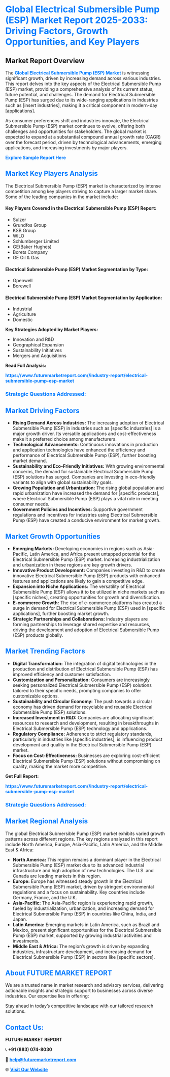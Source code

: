 <h1 style="color: #007BFF;">Global Electrical Submersible Pump (ESP) Market Report 2025-2033: Driving Factors, Growth Opportunities, and Key Players</h1>

<section id="overview">
<h2>Market Report Overview</h2>
<p>The <a href="https://www.futuremarketreport.com//industry-report/electrical-submersible-pump-esp-market" style="color: #007BFF; text-decoration: none;"><strong>Global Electrical Submersible Pump (ESP) Market</strong></a> is witnessing significant growth, driven by increasing demand across various industries. This report delves into the key aspects of the Electrical Submersible Pump (ESP) market, providing a comprehensive analysis of its current status, future potential, and challenges. The demand for Electrical Submersible Pump (ESP) has surged due to its wide-ranging applications in industries such as [insert industries], making it a critical component in modern-day [applications].</p>
<p>As consumer preferences shift and industries innovate, the Electrical Submersible Pump (ESP) market continues to evolve, offering both challenges and opportunities for stakeholders. The global market is expected to expand at a substantial compound annual growth rate (CAGR) over the forecast period, driven by technological advancements, emerging applications, and increasing investments by major players.</p>
</section>

<section id="overview">
<p><a href="https://www.futuremarketreport.com//request-sample/reportId=64268" style="color: #007BFF; text-decoration: none;"><strong>Explore Sample Report Here</strong></a></p>
</section>

<section id="key-players">
<h2 style="color: #007BFF;">Market Key Players Analysis</h2>
<p>The Electrical Submersible Pump (ESP) market is characterized by intense competition among key players striving to capture a larger market share. Some of the leading companies in the market include:</p>
<h4>Key Players Covered in the Electrical Submersible Pump (ESP) Report:</h4>
<ul><li>Sulzer</li><li>Grundfos Group</li><li>KSB Group</li><li>WILO</li><li>Schlumberger Limited</li><li>GE(Baker Hughes)</li><li>Borets Company</li><li>GE Oil &amp; Gas</li></ul>
<h4>Electrical Submersible Pump (ESP) Market Segmentation by Type:</h4>
<ul><li>Openwell</li><li>Borewell</li></ul>

<h4>Electrical Submersible Pump (ESP) Market Segmentation by Application:</h4>
<ul><li>Industrial</li><li>Agriculture</li><li>Domestic</li></ul>
<p><strong>Key Strategies Adopted by Market Players:</strong></p>
<ul>
<li>Innovation and R&D</li>
<li>Geographical Expansion</li>
<li>Sustainability Initiatives</li>
<li>Mergers and Acquisitions</li>
</ul>
</section>

<section>
<p><strong>Read Full Analysis: </strong></p><a href="https://www.futuremarketreport.com//industry-report/electrical-submersible-pump-esp-market" style="color: #007BFF; text-decoration: none;"><strong>https://www.futuremarketreport.com//industry-report/electrical-submersible-pump-esp-market</strong></a>
<h3 style="color: #007BFF;">Strategic Questions Addressed:</h3>
</section>

<section id="driving-factors">
<h2 style="color: #007BFF;">Market Driving Factors</h2>
<ul>
<li><strong>Rising Demand Across Industries:</strong> The increasing adoption of Electrical Submersible Pump (ESP) in industries such as [specific industries] is a major growth driver. Its versatile applications and cost-effectiveness make it a preferred choice among manufacturers.</li>
<li><strong>Technological Advancements:</strong> Continuous innovations in production and application technologies have enhanced the efficiency and performance of Electrical Submersible Pump (ESP), further boosting market demand.</li>
<li><strong>Sustainability and Eco-Friendly Initiatives:</strong> With growing environmental concerns, the demand for sustainable Electrical Submersible Pump (ESP) solutions has surged. Companies are investing in eco-friendly variants to align with global sustainability goals.</li>
<li><strong>Growing Population and Urbanization:</strong> The rising global population and rapid urbanization have increased the demand for [specific products], where Electrical Submersible Pump (ESP) plays a vital role in meeting consumer needs.</li>
<li><strong>Government Policies and Incentives:</strong> Supportive government regulations and incentives for industries using Electrical Submersible Pump (ESP) have created a conducive environment for market growth.</li>
</ul>
</section>

<section id="growth-opportunities">
<h2 style="color: #007BFF;">Market Growth Opportunities</h2>
<ul>
<li><strong>Emerging Markets:</strong> Developing economies in regions such as Asia-Pacific, Latin America, and Africa present untapped potential for the Electrical Submersible Pump (ESP) market. Increasing industrialization and urbanization in these regions are key growth drivers.</li>
<li><strong>Innovative Product Development:</strong> Companies investing in R&D to create innovative Electrical Submersible Pump (ESP) products with enhanced features and applications are likely to gain a competitive edge.</li>
<li><strong>Expansion into Niche Applications:</strong> The versatility of Electrical Submersible Pump (ESP) allows it to be utilized in niche markets such as [specific niches], creating opportunities for growth and diversification.</li>
<li><strong>E-commerce Growth:</strong> The rise of e-commerce platforms has created a surge in demand for Electrical Submersible Pump (ESP) used in [specific applications], further boosting market growth.</li>
<li><strong>Strategic Partnerships and Collaborations:</strong> Industry players are forming partnerships to leverage shared expertise and resources, driving the development and adoption of Electrical Submersible Pump (ESP) products globally.</li>
</ul>
</section>

<section id="trending-factors">
<h2 style="color: #007BFF;">Market Trending Factors</h2>
<ul>
<li><strong>Digital Transformation:</strong> The integration of digital technologies in the production and distribution of Electrical Submersible Pump (ESP) has improved efficiency and customer satisfaction.</li>
<li><strong>Customization and Personalization:</strong> Consumers are increasingly seeking personalized Electrical Submersible Pump (ESP) solutions tailored to their specific needs, prompting companies to offer customizable options.</li>
<li><strong>Sustainability and Circular Economy:</strong> The push towards a circular economy has driven demand for recyclable and reusable Electrical Submersible Pump (ESP) solutions.</li>
<li><strong>Increased Investment in R&D:</strong> Companies are allocating significant resources to research and development, resulting in breakthroughs in Electrical Submersible Pump (ESP) technology and applications.</li>
<li><strong>Regulatory Compliance:</strong> Adherence to strict regulatory standards, particularly in industries like [specific industries], is influencing product development and quality in the Electrical Submersible Pump (ESP) market.</li>
<li><strong>Focus on Cost-Effectiveness:</strong> Businesses are exploring cost-efficient Electrical Submersible Pump (ESP) solutions without compromising on quality, making the market more competitive.</li>
</ul>
</section>

<section>
<p><strong>Get Full Report: </strong></p><a href="https://www.futuremarketreport.com//industry-report/electrical-submersible-pump-esp-market" style="color: #007BFF; text-decoration: none;"><strong>https://www.futuremarketreport.com//industry-report/electrical-submersible-pump-esp-market</strong></a>
<h3 style="color: #007BFF;">Strategic Questions Addressed:</h3>
</section>


<section id="regional-analysis">
<h2 style="color: #007BFF;">Market Regional Analysis</h2>
<p>The global Electrical Submersible Pump (ESP) market exhibits varied growth patterns across different regions. The key regions analyzed in this report include North America, Europe, Asia-Pacific, Latin America, and the Middle East & Africa:</p>
<ul>
<li><strong>North America:</strong> This region remains a dominant player in the Electrical Submersible Pump (ESP) market due to its advanced industrial infrastructure and high adoption of new technologies. The U.S. and Canada are leading markets in this region.</li>
<li><strong>Europe:</strong> Europe has witnessed steady growth in the Electrical Submersible Pump (ESP) market, driven by stringent environmental regulations and a focus on sustainability. Key countries include Germany, France, and the U.K.</li>
<li><strong>Asia-Pacific:</strong> The Asia-Pacific region is experiencing rapid growth, fueled by industrialization, urbanization, and increasing demand for Electrical Submersible Pump (ESP) in countries like China, India, and Japan.</li>
<li><strong>Latin America:</strong> Emerging markets in Latin America, such as Brazil and Mexico, present significant opportunities for the Electrical Submersible Pump (ESP) market, supported by growing industrial activities and investments.</li>
<li><strong>Middle East & Africa:</strong> The region’s growth is driven by expanding industries, infrastructure development, and increasing demand for Electrical Submersible Pump (ESP) in sectors like [specific sectors].</li>
</ul>
</section>

<footer>
<h2 style="color: #007BFF;">About FUTURE MARKET REPORT</h2>
<p>We are a trusted name in market research and advisory services, delivering actionable insights and strategic support to businesses across diverse industries. Our expertise lies in offering:</p>

<p>Stay ahead in today’s competitive landscape with our tailored research solutions.</p>

<h2 style="color: #007BFF;">Contact Us:</h2>
<p><strong>FUTURE MARKET REPORT</strong></p>
<p>📞 <strong>+91 (883) 074-8030</strong></p>
<p>📧 <strong><a href="mailto:help@futuremarketreport.com" style="color: #007BFF;">help@futuremarketreport.com</a></strong></p>
<p>🌐 <strong><a href="https://www.futuremarketreport.com/" style="color: #007BFF;">Visit Our Website</a></strong></p>
</footer>